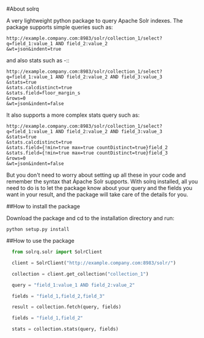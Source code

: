 #About solrq

A very lightweight python package to query Apache Solr indexes. The package supports
simple queries such as:


    http://example.company.com:8983/solr/collection_1/select?q=field_1:value_1 AND field_2:value_2
    &wt=json&indent=true

and also stats such as -::


    http://example.company.com:8983/solr/collection_1/select?
    q=field_1:value_1 AND field_2:value_2 AND field_3:value_3
    &stats=true
    &stats.calcdistinct=true
    &stats.field=floor_margin_s
    &rows=0
    &wt=json&indent=false


It also supports a more complex stats query such as:


    http://example.company.com:8983/solr/collection_1/select?
    q=field_1:value_1 AND field_2:value_2 AND field_3:value_3
    &stats=true
    &stats.calcdistinct=true
    &stats.field={!min=true max=true countDistinct=true}field_2
    &stats.field={!min=true max=true countDistinct=true}field_3
    &rows=0
    &wt=json&indent=false

But you don't need to worry about setting up all these in your code and remember
the syntax that Apache Solr supports. With solrq installed,
all you need to do is to let the package know about your query and the fields
you want in your result, and the package will take care of the details for you.

##How to install the package

Download the package and cd to the installation directory and run:
```
python setup.py install
```

##How to use the package

```python
  from solrq.solr import SolrClient

  client = SolrClient("http://example.company.com:8983/solr/")

  collection = client.get_collection("collection_1")

  query = "field_1:value_1 AND field_2:value_2"

  fields = "field_1,field_2,field_3"

  result = collection.fetch(query, fields)

  fields = "field_1,field_2"

  stats = collection.stats(query, fields)
```
